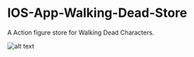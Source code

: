# IOS-App-Walking-Dead-Store

A Action figure store for Walking Dead Characters.

![alt text](https://github.com/shivam0sharma/IOS-App-Walking-Dead-Store/blob/master/2017-09-18%2015_28_30.gif?raw=true)
